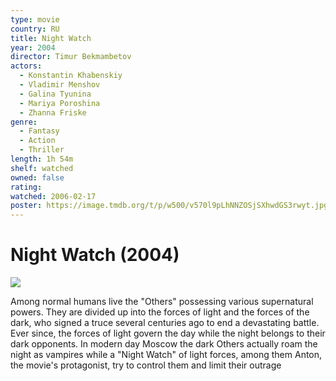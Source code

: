```yaml
---
type: movie
country: RU
title: Night Watch
year: 2004
director: Timur Bekmambetov
actors:
  - Konstantin Khabenskiy
  - Vladimir Menshov
  - Galina Tyunina
  - Mariya Poroshina
  - Zhanna Friske
genre:
  - Fantasy
  - Action
  - Thriller
length: 1h 54m
shelf: watched
owned: false
rating:
watched: 2006-02-17
poster: https://image.tmdb.org/t/p/w500/v570l9pLhNNZOSjSXhwdGS3rwyt.jpg
---
```


# Night Watch (2004)

![](https://image.tmdb.org/t/p/w500/v570l9pLhNNZOSjSXhwdGS3rwyt.jpg)

Among normal humans live the "Others" possessing various supernatural powers. They are divided up into the forces of light and the forces of the dark, who signed a truce several centuries ago to end a devastating battle. Ever since, the forces of light govern the day while the night belongs to their dark opponents. In modern day Moscow the dark Others actually roam the night as vampires while a "Night Watch" of light forces, among them Anton, the movie's protagonist, try to control them and limit their outrage